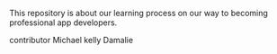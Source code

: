 This repository is about our learning process on our way to becoming professional app developers.

contributor
Michael
kelly
Damalie
